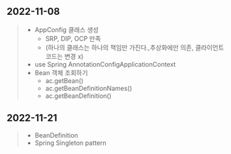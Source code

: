 ## 2022-11-08

> - AppConfig 클래스 생성
>   - SRP, DIP, OCP 만족
>   - (하나의 클래스는 하나의 책임만 가진다.,추상화에만 의존, 클라이언트 코드는 변경 x)
> - use Spring AnnotationConfigApplicationContext
> - Bean 객체 조회하기
>   - ac.getBean()
>   - ac.getBeanDefinitionNames()
>   - ac.getBeanDefinition()

## 2022-11-21

> - BeanDefinition
> - Spring Singleton pattern
